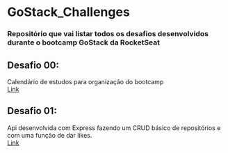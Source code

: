 # GoStack_Challenges

### Repositório que vai listar todos os desafios desenvolvidos durante o bootcamp GoStack da RocketSeat

## Desafio 00:
Calendário de estudos para organização do bootcamp <br>
[Link](https://github.com/lucaspbz/GoStack_Challenges/tree/master/Challenge%2000)

## Desafio 01:
Api desenvolvida com Express fazendo um CRUD básico de repositórios e com uma função de dar likes. <br>
[Link](https://github.com/lucaspbz/GoStack_Challenges/tree/master/Challenge%2001)
